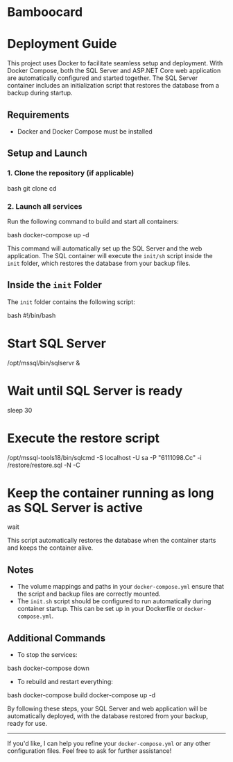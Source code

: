# Bamboocard

# Deployment Guide

This project uses Docker to facilitate seamless setup and deployment. With Docker Compose, both the SQL Server and ASP.NET Core web application are automatically configured and started together. The SQL Server container includes an initialization script that restores the database from a backup during startup.

## Requirements
- Docker and Docker Compose must be installed

## Setup and Launch

### 1. Clone the repository (if applicable)

bash git clone <your-repo-url> cd <your-repo-directory>


### 2. Launch all services
Run the following command to build and start all containers:


bash docker-compose up -d


This command will automatically set up the SQL Server and the web application. The SQL container will execute the `init/sh` script inside the `init` folder, which restores the database from your backup files.

## Inside the `init` Folder
The `init` folder contains the following script:


bash #!/bin/bash


# Start SQL Server
/opt/mssql/bin/sqlservr &
# Wait until SQL Server is ready
sleep 30
# Execute the restore script
/opt/mssql-tools18/bin/sqlcmd -S localhost -U sa -P "6111098.Cc" -i /restore/restore.sql -N -C
# Keep the container running as long as SQL Server is active
wait


This script automatically restores the database when the container starts and keeps the container alive.

## Notes
- The volume mappings and paths in your `docker-compose.yml` ensure that the script and backup files are correctly mounted.
- The `init.sh` script should be configured to run automatically during container startup. This can be set up in your Dockerfile or `docker-compose.yml`.

## Additional Commands
- To stop the services:

bash docker-compose down


- To rebuild and restart everything:


bash docker-compose build docker-compose up -d



By following these steps, your SQL Server and web application will be automatically deployed, with the database restored from your backup, ready for use.

---

If you'd like, I can help you refine your `docker-compose.yml` or any other configuration files. Feel free to ask for further assistance!
